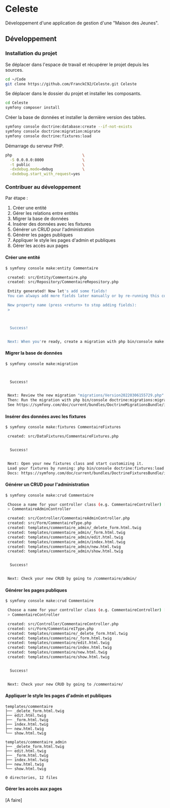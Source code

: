 # Celeste

Développement d'une application de gestion d'une "Maison des Jeunes".

## Développement

### Installation du projet

Se déplacer dans l'espace de travail et récupérer le projet depuis les sources.

```bash
cd ~/Code
git clone https://github.com/FranckC92/Celeste.git Celeste
```

Se déplacer dans le dossier du projet et installer les composants.

```bash
cd Celeste
symfony composer install
```

Créer la base de données et installer la dernière version des tables.

```bash
symfony console doctrine:database:create --if-not-exists
symfony console doctrine:migration:migrate
symfony console doctrine:fixtures:load
```

Démarrage du serveur PHP.

```bash
php                               \
  -S 0.0.0.0:8000                 \
  -t public                       \
  -dxdebug.mode=debug             \
  -dxdebug.start_with_request=yes
```

### Contribuer au développement

Par étape :

1. Créer une entité
2. Gérer les relations entre entités
3. Migrer la base de données
4. Insérer des données avec les fixtures
5. Générer un CRUD pour l'administration
6. Générer les pages publiques
7. Appliquer le style les pages d'admin et publiques
8. Gérer les accès aux pages

#### Créer une entité

```bash
$ symfony console make:entity Commentaire                                                                  [16:55:46]

 created: src/Entity/Commentaire.php
 created: src/Repository/CommentaireRepository.php

 Entity generated! Now let's add some fields!
 You can always add more fields later manually or by re-running this command.

 New property name (press <return> to stop adding fields):
 >



  Success!


 Next: When you're ready, create a migration with php bin/console make:migration

```

#### Migrer la base de données

```bash
$ symfony console make:migration                                                                           [16:56:26]



  Success!


 Next: Review the new migration "migrations/Version20220306155729.php"
 Then: Run the migration with php bin/console doctrine:migrations:migrate
 See https://symfony.com/doc/current/bundles/DoctrineMigrationsBundle/index.html

```

#### Insérer des données avec les fixtures

```bash
$ symfony console make:fixtures CommentaireFixtures                                                        [16:57:59]

 created: src/DataFixtures/CommentaireFixtures.php


  Success!


 Next: Open your new fixtures class and start customizing it.
 Load your fixtures by running: php bin/console doctrine:fixtures:load
 Docs: https://symfony.com/doc/current/bundles/DoctrineFixturesBundle/index.html

```

#### Générer un CRUD pour l'administration

```bash
$ symfony console make:crud Commentaire                                                                    [16:59:35]

 Choose a name for your controller class (e.g. CommentaireController) [CommentaireController]:
 > CommentaireAdminController

 created: src/Controller/CommentaireAdminController.php
 created: src/Form/CommentaireType.php
 created: templates/commentaire_admin/_delete_form.html.twig
 created: templates/commentaire_admin/_form.html.twig
 created: templates/commentaire_admin/edit.html.twig
 created: templates/commentaire_admin/index.html.twig
 created: templates/commentaire_admin/new.html.twig
 created: templates/commentaire_admin/show.html.twig


  Success!


 Next: Check your new CRUD by going to /commentaire/admin/

```

#### Générer les pages publiques

```bash
$ symfony console make:crud Commentaire                                                                    [17:01:01]

 Choose a name for your controller class (e.g. CommentaireController) [CommentaireController]:
 > CommentaireController

 created: src/Controller/CommentaireController.php
 created: src/Form/Commentaire1Type.php
 created: templates/commentaire/_delete_form.html.twig
 created: templates/commentaire/_form.html.twig
 created: templates/commentaire/edit.html.twig
 created: templates/commentaire/index.html.twig
 created: templates/commentaire/new.html.twig
 created: templates/commentaire/show.html.twig


  Success!


 Next: Check your new CRUD by going to /commentaire/

```

#### Appliquer le style les pages d'admin et publiques

```text
templates/commentaire
├── _delete_form.html.twig
├── edit.html.twig
├── _form.html.twig
├── index.html.twig
├── new.html.twig
└── show.html.twig

templates/commentaire_admin
├── _delete_form.html.twig
├── edit.html.twig
├── _form.html.twig
├── index.html.twig
├── new.html.twig
└── show.html.twig

0 directories, 12 files

```

#### Gérer les accès aux pages

[A faire]
